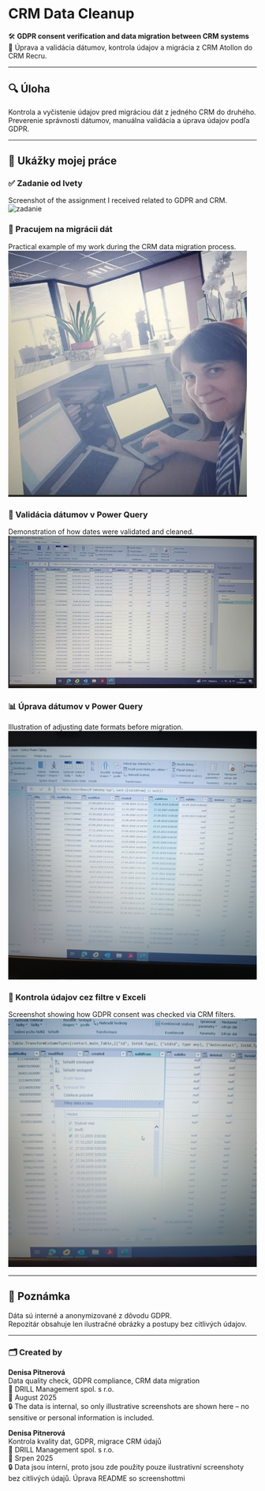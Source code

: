# CRM Data Cleanup

🛠 **GDPR consent verification and data migration between CRM systems**  
📅 Úprava a validácia dátumov, kontrola údajov a migrácia z CRM Atollon do CRM Recru.

---

## 🔍 Úloha
Kontrola a vyčistenie údajov pred migráciou dát z jedného CRM do druhého.  
Preverenie správnosti dátumov, manuálna validácia a úprava údajov podľa GDPR.

---

## 📸 Ukážky mojej práce

### ✅ Zadanie od Ivety
Screenshot of the assignment I received related to GDPR and CRM.
![zadanie](zadanie_od_ivety.jpg)

### 🧠 Pracujem na migrácii dát
Practical example of my work during the CRM data migration process.
![migracia](pracuji_na_migraci_dat.jpg)

### 🔧 Validácia dátumov v Power Query
Demonstration of how dates were validated and cleaned.
![validacia](validuji_datumy_pq.jpg)

### 📊 Úprava dátumov v Power Query
Illustration of adjusting date formats before migration.
![datumy](power_query_uprava_datumov.jpg)

### 🧹 Kontrola údajov cez filtre v Exceli
Screenshot showing how GDPR consent was checked via CRM filters.
![kontrola](kontrola_pres_filtre.jpg)

---

## 🔐 Poznámka
Dáta sú interné a anonymizované z dôvodu GDPR.  
Repozitár obsahuje len ilustračné obrázky a postupy bez citlivých údajov.

---

### 🗂️ Created by

**Denisa Pitnerová**  
Data quality check, GDPR compliance, CRM data migration  
📍 DRILL Management spol. s r.o.  
📅 August 2025  
🔒 The data is internal, so only illustrative screenshots are shown here – no sensitive or personal information is included.


**Denisa Pitnerová**  
Kontrola kvality dat, GDPR, migrace CRM údajů  
📍 DRILL Management spol. s r.o.  
📅 Srpen 2025  
🔒 Data jsou interní, proto jsou zde použity pouze ilustrativní screenshoty bez citlivých údajů.
   Úprava README so screenshottmi
